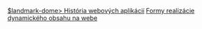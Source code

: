 
[$landmark-dome> História webových aplikácií](./00-README.md)
[Formy realizácie dynamického obsahu na webe](./01-dynamics.md)
